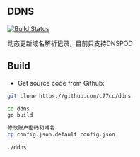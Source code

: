 ## DDNS

[![Build Status](https://github.com/c77cc/ddns)](https://github.com/c77cc/ddns)

动态更新域名解析记录，目前只支持DNSPOD

## Build

* Get source code from Github:

```bash
git clone https://github.com/c77cc/ddns
```

```bash
cd ddns
go build

修改账户密码和域名
cp config.json.default config.json

./ddns
```
